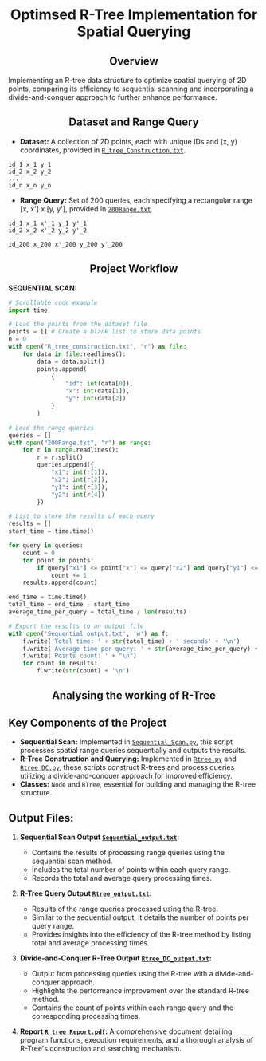  # __<center>Optimsed R-Tree Implementation for Spatial Querying</center>__


## __<center>Overview</center>__

Implementing an R-tree data structure to optimize spatial querying of 2D points, comparing its efficiency to sequential scanning and incorporating a divide-and-conquer approach to further enhance performance.

## __<center>Dataset and Range Query</center>__
- **Dataset:** A collection of 2D points, each with unique IDs and (x, y) coordinates, provided in [`R_tree_Construction.txt`](https://github.com/VivianNg9/Optimised-R-Tree-Implementation-for-Spatial-Querying/blob/main/R_tree_construction.txt).
``` 
id_1 x_1 y_1
id_2 x_2 y_2
...
id_n x_n y_n
```


- **Range Query:** Set of 200 queries, each specifying a rectangular range [x, x'] x [y, y'], provided in [`200Range.txt`](https://github.com/VivianNg9/Optimised-R-Tree-Implementation-for-Spatial-Querying/blob/main/200Range.txt).
``` 
id_1 x_1 x'_1 y_1 y'_1
id_2 x_2 x'_2 y_2 y'_2
...
id_200 x_200 x'_200 y_200 y'_200
```

## __<center>Project Workflow</center>__

**SEQUENTIAL SCAN:** 

```python
# Scrollable code example
import time

# Load the points from the dataset file
points = [] # Create a blank list to store data points
n = 0
with open("R_tree_construction.txt", "r") as file:
    for data in file.readlines():
        data = data.split()
        points.append(
            {
                "id": int(data[0]),
                "x": int(data[1]),
                "y": int(data[2])
            }
        )

# Load the range queries
queries = []
with open("200Range.txt", "r") as range:
    for r in range.readlines():
        r = r.split()
        queries.append({
            "x1": int(r[1]),
            "x2": int(r[2]),
            "y1": int(r[3]),
            "y2": int(r[4])
        })

# List to store the results of each query
results = []
start_time = time.time()

for query in queries:
    count = 0
    for point in points:
        if query["x1"] <= point["x"] <= query["x2"] and query["y1"] <= point["y"] <= query["y2"]:
            count += 1
    results.append(count)

end_time = time.time()
total_time = end_time - start_time
average_time_per_query = total_time / len(results)

# Export the results to an output file
with open('Sequential_output.txt', 'w') as f:
    f.write('Total time: ' + str(total_time) + ' seconds' + '\n')
    f.write('Average time per query: ' + str(average_time_per_query) + ' seconds' + '\n\n')
    f.write('Points count: ' + "\n")
    for count in results:
        f.write(str(count) + '\n')
```


## __<center>Analysing the working of R-Tree</center>__




## Key Components of the Project
- **Sequential Scan:** Implemented in [`Sequential_Scan.py`](https://github.com/VivianNg9/Data-Mining/blob/main/R-tree/Sequential_Scan.py), this script processes spatial range queries sequentially and outputs the results.
- **R-Tree Construction and Querying:** Implemented in [`Rtree.py`](https://github.com/VivianNg9/Data-Mining/blob/main/R-tree/Rtree.py) and [`Rtree_DC.py`](https://github.com/VivianNg9/Data-Mining/blob/main/R-tree/Rtree_DC.py), these scripts construct R-trees and process queries utilizing a divide-and-conquer approach for improved efficiency.
- **Classes:** `Node` and `RTree`, essential for building and managing the R-tree structure.

## Output Files:
1. **Sequential Scan Output [`Sequential_output.txt`](https://github.com/VivianNg9/Data-Mining/blob/main/R-tree/Squential_output.txt):**
   - Contains the results of processing range queries using the sequential scan method.
   - Includes the total number of points within each query range.
   - Records the total and average query processing times.

2. **R-Tree Query Output [`Rtree_output.txt`](https://github.com/VivianNg9/Data-Mining/blob/main/R-tree/Rtree_output.txt):**
   - Results of the range queries processed using the R-tree.
   - Similar to the sequential output, it details the number of points per query range.
   - Provides insights into the efficiency of the R-tree method by listing total and average processing times.

3. **Divide-and-Conquer R-Tree Output [`Rtree_DC_output.txt`](https://github.com/VivianNg9/Data-Mining/blob/main/R-tree/Rtree_DC_output.txt):**
   - Output from processing queries using the R-tree with a divide-and-conquer approach.
   - Highlights the performance improvement over the standard R-tree method.
   - Contains the count of points within each range query and the corresponding processing times.

4. **Report [`R tree Report.pdf`](https://github.com/VivianNg9/Data-Mining/blob/main/R-tree/R-tree.pdf):**
   A comprehensive document detailing program functions, execution requirements, and a thorough analysis of R-Tree's construction and searching mechanism.





